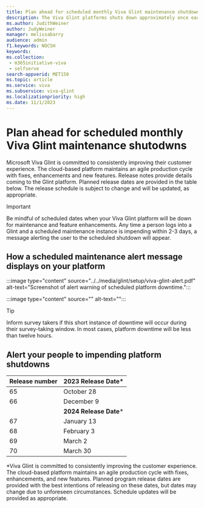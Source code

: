 ```yaml
---
title: Plan ahead for scheduled monthly Viva Glint maintenance shutdowns
description: The Viva Glint platforms shuts down approximately once each month for scheduled product enhancements and mainteance. An alert appears on the platform 48-72 hours prior.
ms.author: JudithWeiner
author: JudyWeiner
manager: melissabarry
audience: admin
f1.keywords: NOCSH
keywords:  
ms.collection: 
 - m365initiative-viva
 - selfserve
search-appverid: MET150
ms.topic: article
ms.service: viva
ms.subservice: viva-glint
ms.localizationpriority: high
ms.date: 11/1/2023
---
```


# Plan ahead for scheduled monthly Viva Glint maintenance shutodwns

Microsoft Viva Glint is committed to consistently improving their customer experience. The cloud-based platform maintains an agile production cycle with fixes, enhancements and new features. Release notes provide details coming to the Glint platform. Planned release dates are provided in the table below. The release schedule is subject to change and will be updated, as appropriate.

> [!IMPORTANT]
> Be mindful of scheduled dates when your Viva Glint platform will be down for maintenance and feature enhancements. Any time a person logs into a Glint and a scheduled maintenance instance is impending within 2-3 days, a message alerting the user to the scheduled shutdown will appear.

## How a scheduled maintenance alert message displays on your platform

:::image type="content" source="../../media/glint/setup/viva-glint-alert.pdf" alt-text="Screenshot of alert warning of scheduled platform downtime.":::

:::image type="content" source="<folderPath>" alt-text="<alt text>":::

> [!TIP]
> Inform survey takers if this short instance of downtime will occur during their survey-taking window. In most cases, platform downtime will be less than twelve hours.

## Alert your people to impending platform shutdowns

| Release number   | 2023 Release Date*   |
| :--------------- | :------------------- | 
| 65               | October 28           | 
| 66               | December 9           |
|                  | **2024 Release Date***   |
|67                | January 13           |
|68                | February 3           |
|69                | March 2              |
|70                | March 30             |

*Viva Glint is committed to consistently improving the customer experience. The cloud-based platform maintains an agile production cycle with fixes, enhancements, and new features. Planned program release dates are provided with the best intentions of releasing on these dates, but dates may change due to unforeseen circumstances. Schedule updates will be provided as appropriate.
